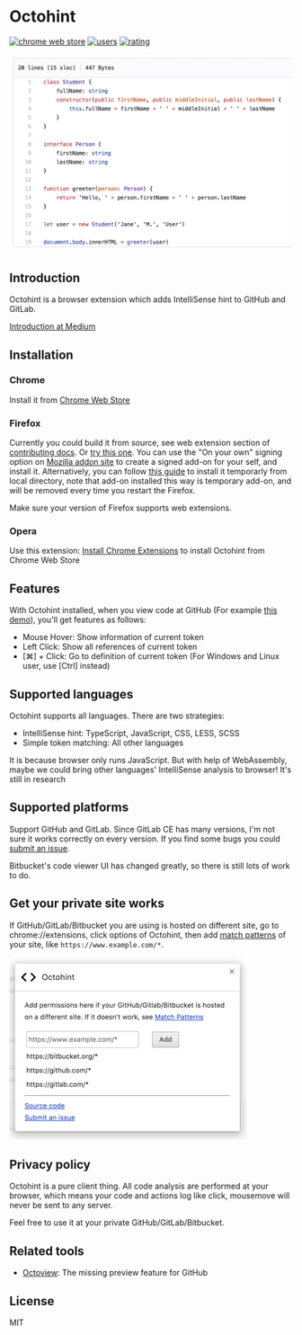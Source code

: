 # Octohint

[![chrome web store](https://img.shields.io/chrome-web-store/v/hbkpjkfdheainjkkebeoofkpgddnnbpk.svg)](https://chrome.google.com/webstore/detail/hbkpjkfdheainjkkebeoofkpgddnnbpk)
[![users](https://img.shields.io/chrome-web-store/d/hbkpjkfdheainjkkebeoofkpgddnnbpk.svg)](https://chrome.google.com/webstore/detail/hbkpjkfdheainjkkebeoofkpgddnnbpk)
[![rating](https://img.shields.io/chrome-web-store/stars/hbkpjkfdheainjkkebeoofkpgddnnbpk.svg)](https://chrome.google.com/webstore/detail/hbkpjkfdheainjkkebeoofkpgddnnbpk)

<img src="assets/demo.gif" alt="Demo" width="636" />

## Introduction

Octohint is a browser extension which adds IntelliSense hint to GitHub and GitLab.

[Introduction at Medium](https://medium.com/@pd4d10/introducing-octohint-e1a3e4b80c47)

## Installation

### Chrome

Install it from [Chrome Web Store](https://chrome.google.com/webstore/detail/octohint/hbkpjkfdheainjkkebeoofkpgddnnbpk)

### Firefox

Currently you could build it from source, see web extension section of [contributing docs](CONTRIBUTING.md). Or [try this one](https://github.com/pd4d10/octohint/issues/24#issuecomment-450467200).
You can use the "On your own" signing option on [Mozilla addon site](https://addons.mozilla.org/en-US/developers/addon/submit/distribution) to create a signed add-on for your self, and install it.
Alternatively, you can follow [this guide](https://developer.mozilla.org/en-US/Add-ons/WebExtensions/Temporary_Installation_in_Firefox) to install it temporarly from local directory, note that add-on installed this way is temporary add-on, and will be removed every time you restart the Firefox.

Make sure your version of Firefox supports web extensions.

### Opera

Use this extension: [Install Chrome Extensions](https://addons.opera.com/en/extensions/details/download-chrome-extension-9/) to install Octohint from Chrome Web Store

## Features

With Octohint installed, when you view code at GitHub (For example [this demo](https://github.com/pd4d10/octohint/blob/master/assets/demo.ts)), you'll get features as follows:

- Mouse Hover: Show information of current token
- Left Click: Show all references of current token
- [⌘] + Click: Go to definition of current token (For Windows and Linux user, use [Ctrl] instead)

## Supported languages

Octohint supports all languages. There are two strategies:

- IntelliSense hint: TypeScript, JavaScript, CSS, LESS, SCSS
- Simple token matching: All other languages

It is because browser only runs JavaScript. But with help of WebAssembly, maybe we could bring other languages' IntelliSense analysis to browser! It's still in research

## Supported platforms

Support GitHub and GitLab. Since GitLab CE has many versions, I'm not sure it works correctly on every version. If you find some bugs you could [submit an issue](https://github.com/pd4d10/octohint/issues/new).

Bitbucket's code viewer UI has changed greatly, so there is still lots of work to do.

## Get your private site works

If GitHub/GitLab/Bitbucket you are using is hosted on different site, go to chrome://extensions, click options of Octohint, then add [match patterns](https://developer.chrome.com/extensions/match_patterns) of your site, like `https://www.example.com/*`.

<img src="assets/options.png" alt="options" width="422">

## Privacy policy

Octohint is a pure client thing. All code analysis are performed at your browser, which means your code and actions log like click, mousemove will never be sent to any server.

Feel free to use it at your private GitHub/GitLab/Bitbucket.

## Related tools

- [Octoview](https://github.com/pd4d10/octoview): The missing preview feature for GitHub

## License

MIT
